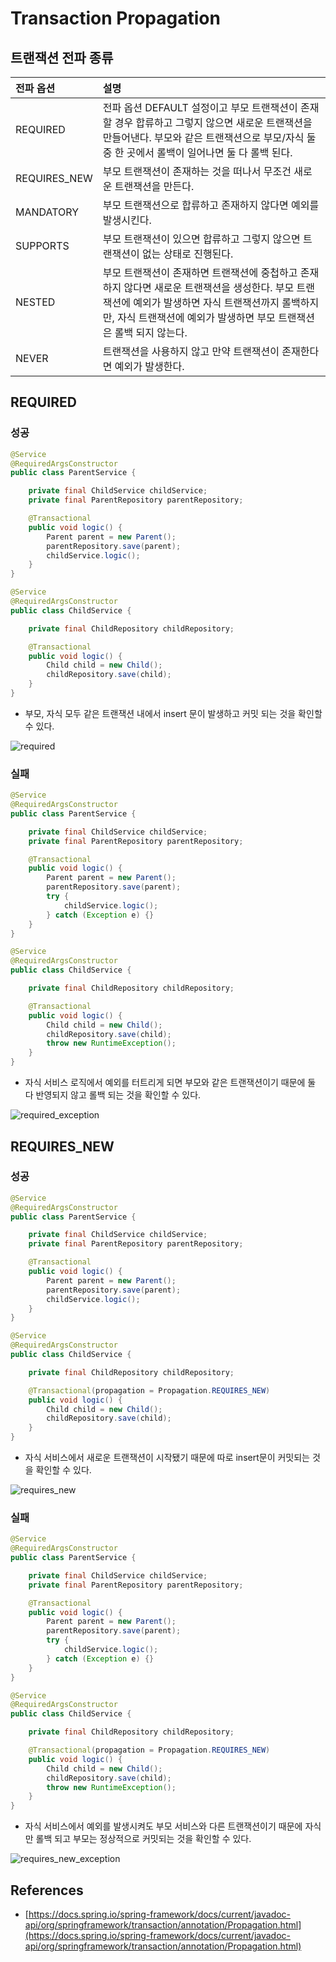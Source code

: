 # Transaction Propagation

## 트랜잭션 전파 종류

|전파 옵션|설명|
|:---|:---|
|REQUIRED|전파 옵션 DEFAULT 설정이고 부모 트랜잭션이 존재할 경우 합류하고 그렇지 않으면 새로운 트랜잭션을 만들어낸다. 부모와 같은 트랜잭션으로 부모/자식 둘 중 한 곳에서 롤백이 일어나면 둘 다 롤백 된다.|
|REQUIRES_NEW|부모 트랜잭션이 존재하는 것을 떠나서 무조건 새로운 트랜잭션을 만든다.|
|MANDATORY|부모 트랜잭션으로 합류하고 존재하지 않다면 예외를 발생시킨다.|
|SUPPORTS|부모 트랜잭션이 있으면 합류하고 그렇지 않으면 트랜잭션이 없는 상태로 진행된다.|
|NESTED|부모 트랜잭션이 존재하면 트랜잭션에 중첩하고 존재하지 않다면 새로운 트랜잭션을 생성한다. 부모 트랜잭션에 예외가 발생하면 자식 트랜잭션까지 롤백하지만, 자식 트랜잭션에 예외가 발생하면 부모 트랜잭션은 롤백 되지 않는다.|
|NEVER|트랜잭션을 사용하지 않고 만약 트랜잭션이 존재한다면 예외가 발생한다.|

## REQUIRED

### 성공

```java
@Service
@RequiredArgsConstructor
public class ParentService {

	private final ChildService childService;
	private final ParentRepository parentRepository;

	@Transactional
	public void logic() {
		Parent parent = new Parent();
		parentRepository.save(parent);
		childService.logic();
	}
}
```

```java
@Service
@RequiredArgsConstructor
public class ChildService {

	private final ChildRepository childRepository;

	@Transactional
	public void logic() {
		Child child = new Child();
		childRepository.save(child);
	}
}
```

- 부모, 자식 모두 같은 트랜잭션 내에서 insert 문이 발생하고 커밋 되는 것을 확인할 수 있다.

![required](https://user-images.githubusercontent.com/50051656/185166622-91a9aa6c-1bfb-4637-9a1c-d30efda8c6d1.png)

### 실패

```java
@Service
@RequiredArgsConstructor
public class ParentService {

	private final ChildService childService;
	private final ParentRepository parentRepository;

	@Transactional
	public void logic() {
		Parent parent = new Parent();
		parentRepository.save(parent);
		try {
			childService.logic();
		} catch (Exception e) {}
	}
}
```

```java
@Service
@RequiredArgsConstructor
public class ChildService {

	private final ChildRepository childRepository;

	@Transactional
	public void logic() {
		Child child = new Child();
		childRepository.save(child);
        throw new RuntimeException();
	}
}
```

- 자식 서비스 로직에서 예외를 터트리게 되면 부모와 같은 트랜잭션이기 때문에 둘 다 반영되지 않고 롤백 되는 것을 확인할 수 있다.

![required_exception](https://user-images.githubusercontent.com/50051656/185166643-cdfd09c6-ad63-4cdb-9a5a-762533226a67.png)

## REQUIRES_NEW

### 성공

```java
@Service
@RequiredArgsConstructor
public class ParentService {

	private final ChildService childService;
	private final ParentRepository parentRepository;

	@Transactional
	public void logic() {
		Parent parent = new Parent();
		parentRepository.save(parent);
		childService.logic();
	}
}
```

```java
@Service
@RequiredArgsConstructor
public class ChildService {

	private final ChildRepository childRepository;

	@Transactional(propagation = Propagation.REQUIRES_NEW)
	public void logic() {
		Child child = new Child();
		childRepository.save(child);
	}
}
```

- 자식 서비스에서 새로운 트랜잭션이 시작됐기 때문에 따로 insert문이 커밋되는 것을 확인할 수 있다.

![requires_new](https://user-images.githubusercontent.com/50051656/185166685-a6316cab-209b-4443-ac27-315f934ea690.png)

### 실패

```java
@Service
@RequiredArgsConstructor
public class ParentService {

	private final ChildService childService;
	private final ParentRepository parentRepository;

	@Transactional
	public void logic() {
		Parent parent = new Parent();
		parentRepository.save(parent);
		try {
			childService.logic();
		} catch (Exception e) {}
	}
}
```

```java
@Service
@RequiredArgsConstructor
public class ChildService {

	private final ChildRepository childRepository;

	@Transactional(propagation = Propagation.REQUIRES_NEW)
	public void logic() {
		Child child = new Child();
		childRepository.save(child);
        throw new RuntimeException();
	}
}
```

- 자식 서비스에서 예외를 발생시켜도 부모 서비스와 다른 트랜잭션이기 때문에 자식만 롤백 되고 부모는 정상적으로 커밋되는 것을 확인할 수 있다.

![requires_new_exception](https://user-images.githubusercontent.com/50051656/185166711-c46238cb-49ad-49a1-a9f1-aec3f10c59b0.png)

## References

- [https://docs.spring.io/spring-framework/docs/current/javadoc-api/org/springframework/transaction/annotation/Propagation.html](https://docs.spring.io/spring-framework/docs/current/javadoc-api/org/springframework/transaction/annotation/Propagation.html)